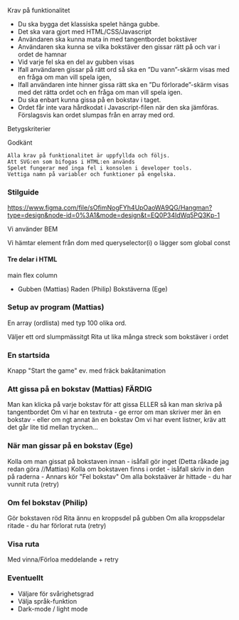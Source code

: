 Krav på funktionalitet

- Du ska bygga det klassiska spelet hänga gubbe.
- Det ska vara gjort med HTML/CSS/Javascript
- Användaren ska kunna mata in med tangentbordet bokstäver
- Användaren ska kunna se vilka bokstäver den gissar rätt på och var i ordet de hamnar
- Vid varje fel ska en del av gubben visas
- Ifall användaren gissar på rätt ord så ska en ”Du vann”-skärm visas med en fråga om man vill spela igen,
- Ifall användaren inte hinner gissa rätt ska en ”Du förlorade”-skärm visas med det rätta ordet och en fråga om man vill spela igen.
- Du ska enbart kunna gissa på en bokstav i taget.
- Ordet får inte vara hårdkodat i Javascript-filen när den ska jämföras. Förslagsvis kan ordet slumpas från en array med ord.

Betygskriterier

Godkänt

    Alla krav på funktionalitet är uppfyllda och följs.
    Att SVG:en som bifogas i HTML:en används
    Spelet fungerar med inga fel i konsolen i developer tools.
    Vettiga namn på variabler och funktioner på engelska.

### Stilguide

https://www.figma.com/file/sOfimNogFYh4UpOaoWA9QG/Hangman?type=design&node-id=0%3A1&mode=design&t=EQ0P34IdWq5PQ3Kp-1

Vi använder BEM

Vi hämtar element från dom med queryselector(i) o lägger som global const

#### Tre delar i HTML

main flex column

- Gubben (Mattias)
  Raden (Philip)
  Bokstäverna (Ege)

### Setup av program (Mattias)

En array (ordlista) med typ 100 olika ord.

Väljer ett ord slumpmässitgt
Rita ut lika många streck som bokstäver i ordet

### En startsida

Knapp "Start the game"
ev. med fräck bakåtanimation

### Att gissa på en bokstav (Mattias) FÄRDIG

Man kan klicka på varje bokstav för att gissa ELLER så kan man skriva på tangentbordet
Om vi har en textruta - ge error om man skriver mer än en bokstav - eller om ngt annat än en bokstav
Om vi har event listner, kräv att det går lite tid mellan trycken...

### När man gissar på en bokstav (Ege)

Kolla om man gissat på bokstaven innan - isåfall gör inget (Detta råkade jag redan göra //Mattias)
Kolla om bokstaven finns i ordet - isåfall skriv in den på raderna - Annars kör "Fel bokstav"
Om alla bokstaäver är hittade - du har vunnit ruta (retry)

### Om fel bokstav (Philip)

Gör bokstaven röd
Rita ännu en kroppsdel på gubben
Om alla kroppsdelar ritade - du har förlorat ruta (retry)

### Visa ruta

Med vinna/Förloa meddelande + retry

### Eventuellt

- Väljare för svårighetsgrad
- Välja språk-funktion
- Dark-mode / light mode
